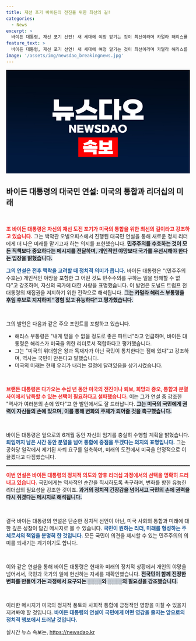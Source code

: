 ```yaml
---
title: 재선 포기 바이든의 전진을 위한 최선의 길!
categories:
  - News
excerpt: >
  바이든 대통령, 재선 포기 선언! 새 세대에 여정 맡기는 것이 최선이라며 카멀라 해리스를 차기 후보로 추천. 민주주의 수호의 중요성을 강조한 그의 연설, 미국의 미래를 가르는 결정적 순간이 다가온다!
feature_text: >
  바이든 대통령, 재선 포기 선언! 새 세대에 여정 맡기는 것이 최선이라며 카멀라 해리스를 차기 후보로 추천. 민주주의 수호의 중요성을 강조한 그의 연설, 미국의 미래를 가르는 결정적 순간이 다가온다!
image: '/assets/img/newsdao_breakingnews.jpg'
---
```


<p><img src="/assets/img/newsdao_breakingnews.jpg" alt="firstkoreanews 속보" /></p>

<h2 data-ke-size="size26">바이든 대통령의 대국민 연설: 미국의 통합과 리더십의 미래</h2>

<p data-ke-size="size16">&nbsp;</p>

<p><b><span style="color: #ee2323;">조 바이든 대통령은 자신의 재선 도전 포기가 미국의 통합을 위한 최선의 길이라고 강조하고 있습니다.</span></b> 그는 백악관 오벌오피스에서 진행된 대국민 연설을 통해 새로운 정치 리더에게 더 나은 미래를 맡기고자 하는 의지를 표현했습니다. <b><span style="background-color: #21538527;">민주주의를 수호하는 것이 모든 직책보다 중요하다는 메시지를 전달하며, 개인적인 야망보다 국가를 우선시해야 한다는 입장을 밝혔습니다.</span></b> </p>

<p><b><span style="color: #1a5490;">그의 연설은 전후 맥락을 고려할 때 정치적 의미가 큽니다.</span></b> 바이든 대통령은 "(민주주의 수호는) 개인적인 야망을 포함한 그 어떤 것도 민주주의를 구하는 일을 방해할 수 없다"고 강조하며, 자신의 국가에 대한 사랑을 표명했습니다. 이 발언은 도널드 트럼프 전 대통령의 재집권을 저지하기 위한 전략으로 해석됩니다. <b><span style="background-color: #21538527;">그는 카멀라 해리스 부통령을 후임 후보로 지지하며 "경험 있고 유능하다"고 평가했습니다.</span></b> </p>

<p data-ke-size="size16">&nbsp;</p>

<p>그의 발언은 다음과 같은 주요 포인트를 포함하고 있습니다.</p>

<ul>
  <li>해리스 부통령은 "내게 믿을 수 없을 정도로 좋은 파트너"라고 언급하며, 바이든 대통령은 해리스가 미국을 위한 리더로서 적합하다고 평가했습니다.</li>
  <li>그는 "미국의 위대함은 왕과 독재자가 아닌 국민이 통치한다는 점에 있다"고 강조하며, 역사는 국민이 만든다고 말했습니다.</li>
  <li>미국의 미래는 현재 우리가 내리는 결정에 달려있음을 상기시켰습니다.</li>
</ul>

<p data-ke-size="size16">&nbsp;</p>

<p><b><span style="color: #ee2323;">브랜든 대통령은 다가오는 수십 년 동안 미국의 전진이나 퇴보, 희망과 증오, 통합과 분열 사이에서 납득할 수 있는 선택이 필요하다고 설파했습니다.</span></b> 이는 그가 연설 중 강조한 "역사가 여러분의 손에 있다"고 한 발언에서도 잘 드러납니다. <b><span style="background-color: #21538527;">그는 미국의 국민에게 권력이 자신들의 손에 있으며, 이를 통해 변화의 주체가 되어줄 것을 촉구했습니다.</span></b> </p>

<p data-ke-size="size16">&nbsp;</p>

<p>바이든 대통령은 앞으로의 6개월 동안 자신의 임기를 충실히 수행할 계획을 밝혔습니다. <b><span style="color: #1a5490;">퇴임까지 남은 시간 동안 분열을 넘어 통합에 중점을 두겠다는 의지의 표명입니다.</span></b> 그는 공화당 일각에서 제기된 사퇴 요구를 일축하며, 미래의 도전에서 미국을 안정적으로 이끌겠다고 다짐했습니다.</p>

<hr style="border-top: 1px dashed #333;" />

<p><b><span style="color: #ee2323;">이번 연설은 바이든 대통령의 정치적 의도와 향후 리더십 과정에서의 선택을 명확히 드러내고 있습니다.</span></b> 국민에게는 역사적인 순간을 직시하도록 촉구하며, 변화를 향한 유능한 리더십의 필요성을 강조한 것이죠. <b><span style="background-color: #21538527;">과거의 정치적 긴장감을 넘어서고 국민의 손에 권력을 다시 쥐겠다는 메시지로 해석됩니다.</span></b></p>

<p data-ke-size="size16">&nbsp;</p>

<p>결국 바이든 대통령의 연설은 단순한 정치적 선언이 아닌, 미국 사회의 통합과 미래에 대한 깊은 성찰이 담긴 메시지로 볼 수 있습니다. <b><span style="color: #1a5490;">국민이 원하는 리더, 미래를 형성하는 주체로서의 책임을 분명히 한 것입니다.</span></b> 모든 국민이 의견을 제시할 수 있는 민주주의의 의미를 되새기는 계기이기도 합니다. </p>

<p data-ke-size="size16">&nbsp;</p>

<p>이와 같은 연설을 통해 바이든 대통령은 현재와 미래의 정치적 상황에서 개인의 야망을 넘어서서, 국민과 국가의 일에 헌신하는 자세를 재확인했습니다. <b><span style="background-color: #21538527;">전국민이 함께 진정한 변화를 만들어 가는 과정에서 요구되는 ░░░░와 ░░░░의 필요성을 강조했습니다.</span></b> </p>

<p data-ke-size="size16">&nbsp;</p>

<p>이러한 메시지가 미국의 정치적 풍토와 사회적 통합에 긍정적인 영향을 미칠 수 있을지 지켜봐야 할 것입니다. <b><span style="color: #1a5490;">바이든 대통령의 연설이 국민에게 어떤 영감을 줄지는 앞으로의 정치적 행보에서 드러날 것입니다.</span></b></p>
실시간 뉴스 속보는, <a href="https://newsdao.kr" rel="dofollow">https://newsdao.kr</a>


